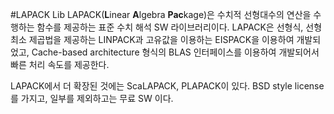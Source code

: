 #LAPACK Lib
LAPACK(**L**inear **A**lgebra **Pac**kage)은 수치적 선형대수의 연산을 수행하는 함수를 제공하는 표준 수치 해석 SW 라이브러리이다.
LAPACK은 선형식, 선형 최소 제곱법을 제공하는 LINPACK과 고유값을 이용하는 EISPACK을 이용하여 개발되었고,
Cache-based architecture 형식의 BLAS 인터페이스를 이용하여 개발되어서 빠른 처리 속도를 제공한다.

LAPACK에서 더 확장된 것에는 ScaLAPACK, PLAPACK이 있다. BSD style license를 가지고, 일부를 제외하고는 무료 SW 이다.




[참조]:https://en.wikipedia.org/wiki/LAPACK
